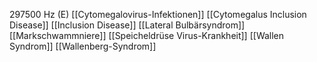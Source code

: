 297500 Hz (E)
[[Cytomegalovirus-Infektionen]]
[[Cytomegalus Inclusion Disease]]
[[Inclusion Disease]]
[[Lateral Bulbärsyndrom]]
[[Markschwammniere]]
[[Speicheldrüse Virus-Krankheit]]
[[Wallen Syndrom]]
[[Wallenberg-Syndrom]]